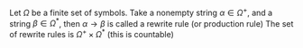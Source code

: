 Let $\Omega$ be a finite set of symbols.
Take a nonempty string $\alpha\in \Omega^+$, and a string $\beta \in \Omega ^{*}$, then $\alpha\to \beta$ is called a rewrite rule (or production rule)
The set of rewrite rules is $\Omega^+\times \Omega ^{*}$ (this is countable)
